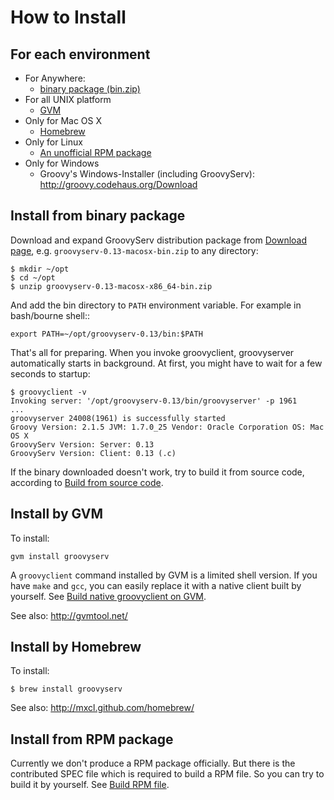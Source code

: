 # How to Install

## For each environment

* For Anywhere:
    - [binary package (bin.zip)](#howtoinstall-binary)
* For all UNIX platform
    - [GVM](#howtoinstall-gvm)
* Only for Mac OS X
    - [Homebrew](#howtoinstall-homebrew)
* Only for Linux
    - [An unofficial RPM package](#howtoinstall-rpm)
* Only for Windows
    - Groovy's Windows-Installer (including GroovyServ): http://groovy.codehaus.org/Download


<span id="howtoinstall-binary"></span>
## Install from binary package

Download and expand GroovyServ distribution package from [Download page](./download.html), e.g. `groovyserv-0.13-macosx-bin.zip` to any directory:

```
$ mkdir ~/opt
$ cd ~/opt
$ unzip groovyserv-0.13-macosx-x86_64-bin.zip
```

And add the bin directory to `PATH` environment variable.
For example in bash/bourne shell::

```
export PATH=~/opt/groovyserv-0.13/bin:$PATH
```

That's all for preparing.
When you invoke groovyclient, groovyserver automatically starts in background.
At first, you might have to wait for a few seconds to startup:

```
$ groovyclient -v
Invoking server: '/opt/groovyserv-0.13/bin/groovyserver' -p 1961
...
groovyserver 24008(1961) is successfully started
Groovy Version: 2.1.5 JVM: 1.7.0_25 Vendor: Oracle Corporation OS: Mac OS X
GroovyServ Version: Server: 0.13
GroovyServ Version: Client: 0.13 (.c)
```

If the binary downloaded doesn't work, try to build it from source code, according to [Build from source code](./howtobuild.html).


<span id="howtoinstall-gvm"></span>
## Install by GVM

To install:

```
gvm install groovyserv
```

A `groovyclient` command installed by GVM is a limited shell version.
If you have `make` and `gcc`, you can easily replace it with a native client built by yourself.
See [Build native groovyclient on GVM](./howtobuild.html#gvm-nativeclient).

See also: http://gvmtool.net/


<span id="howtoinstall-homebrew"></span>
## Install by Homebrew

To install:

```
$ brew install groovyserv
```

See also: http://mxcl.github.com/homebrew/


<span id="howtoinstall-rpm"></span>
## Install from RPM package

Currently we don't produce a RPM package officially. But there is the contributed SPEC file which is required to build a RPM file.
So you can try to build it by yourself.
See [Build RPM file](./howtobuild.html#rpm).
